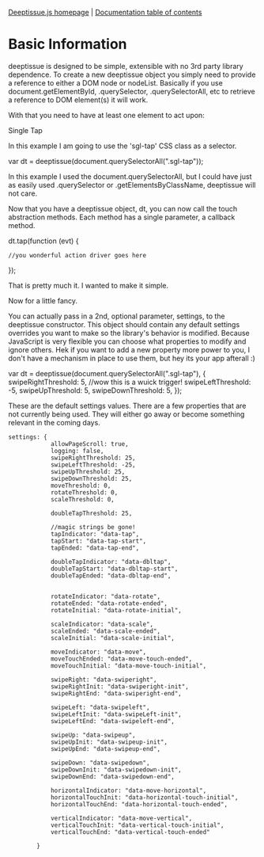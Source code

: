 [Deeptissue.js homepage](http://deeptissuejs.com/) | [Documentation
table of contents](README.md)

# Basic Information

deeptissue is designed to be simple, extensible with no 3rd party library 
dependence. To create a new deeptissue object you simply need to provide a
reference to either a DOM node or nodeList. Basically if you use 
document.getElementById, .querySelector, .querySelectorAll, etc to retrieve
a reference to DOM element(s) it will work.

With that you need to have at least one element to act upon:

<section class="touch-area sgl-tap">Single Tap</section>

In this example I am going to use the 'sgl-tap' CSS class as a selector.

var dt = deeptissue(document.querySelectorAll(".sgl-tap"));

In this example I used the document.querySelectorAll, but I could have 
just as easily used .querySelector or .getElementsByClassName, deeptissue 
will not care.

Now that you have a deeptissue object, dt, you can now call the 
touch abstraction methods. Each method has a single parameter, a callback
method. 

dt.tap(function (evt) {

    //you wonderful action driver goes here

});

That is pretty much it. I wanted to make it simple.

Now for a little fancy.

You can actually pass in a 2nd, optional parameter, settings, to the deeptissue 
constructor. This object should contain any default settings overrides
you want to make so the library's behavior is modified. Because JavaScript 
is very flexible you can choose what properties to modify and ignore others.
Hek if you want to add a new property more power to you, I don't have a mechanism
in place to use them, but hey its your app afterall :)

var dt = deeptissue(document.querySelectorAll(".sgl-tap"),
                    {
                        swipeRightThreshold: 5, //wow this is a wuick trigger!
                        swipeLeftThreshold: -5,
                        swipeUpThreshold: 5,
                        swipeDownThreshold: 5,
                    });


These are the default settings values. There are a few properties that are not
currently being used. They will either go away or become something relevant in 
the coming days.

    settings: {
                allowPageScroll: true,
                logging: false,
                swipeRightThreshold: 25,
                swipeLeftThreshold: -25,
                swipeUpThreshold: 25,
                swipeDownThreshold: 25,
                moveThreshold: 0,
                rotateThreshold: 0,
                scaleThreshold: 0,

                doubleTapThreshold: 25,

                //magic strings be gone!
                tapIndicator: "data-tap",
                tapStart: "data-tap-start",
                tapEnded: "data-tap-end",

                doubleTapIndicator: "data-dbltap",
                doubleTapStart: "data-dbltap-start",
                doubleTapEnded: "data-dbltap-end",


                rotateIndicator: "data-rotate",
                rotateEnded: "data-rotate-ended",
                rotateInitial: "data-rotate-initial",

                scaleIndicator: "data-scale",
                scaleEnded: "data-scale-ended",
                scaleInitial: "data-scale-initial",

                moveIndicator: "data-move",
                moveTouchEnded: "data-move-touch-ended",
                moveTouchInitial: "data-move-touch-initial",

                swipeRight: "data-swiperight",
                swipeRightInit: "data-swiperight-init",
                swipeRightEnd: "data-swiperight-end",

                swipeLeft: "data-swipeleft",
                swipeLeftInit: "data-swipeLeft-init",
                swipeLeftEnd: "data-swipeleft-end",

                swipeUp: "data-swipeup",
                swipeUpInit: "data-swipeup-init",
                swipeUpEnd: "data-swipeup-end",

                swipeDown: "data-swipedown",
                swipeDownInit: "data-swipedown-init",
                swipeDownEnd: "data-swipedown-end",

                horizontalIndicator: "data-move-horizontal",
                horizontalTouchInit: "data-horizontal-touch-initial",
                horizontalTouchEnd: "data-horizontal-touch-ended",

                verticalIndicator: "data-move-vertical",
                verticalTouchInit: "data-vertical-touch-initial",
                verticalTouchEnd: "data-vertical-touch-ended"

            }